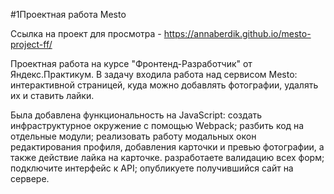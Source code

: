 
#1Проектная работа Mesto

Ссылка на проект для просмотра - https://annaberdik.github.io/mesto-project-ff/

Проектная работа на курсе "Фронтенд-Разработчик" от Яндекс.Практикум. В задачу входила работа над сервисом Mesto: интерактивной страницей, куда можно добавлять фотографии, удалять их и ставить лайки.

Была добавлена функциональность на JavaScript:
создать инфраструктурное окружение с помощью Webpack;
разбить код на отдельные модули;
реализовать работу модальных окон редактирования профиля, добавления карточки и превью фотографии, а также действие лайка на карточке.
разработаете валидацию всех форм;
подключите интерфейс к API;
опубликуете получившийся сайт на сервере.

